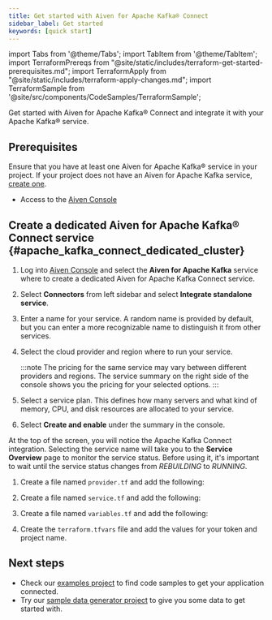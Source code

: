 ```yaml
---
title: Get started with Aiven for Apache Kafka® Connect
sidebar_label: Get started
keywords: [quick start]
---
```


import Tabs from '@theme/Tabs';
import TabItem from '@theme/TabItem';
import TerraformPrereqs from "@site/static/includes/terraform-get-started-prerequisites.md";
import TerraformApply from "@site/static/includes/terraform-apply-changes.md";
import TerraformSample from '@site/src/components/CodeSamples/TerraformSample';

Get started with Aiven for Apache Kafka® Connect and integrate it with your Apache Kafka® service.

## Prerequisites

Ensure that you have at least one Aiven for Apache Kafka® service in your project.
If your project does not have an Aiven for Apache Kafka
service, [create one](/docs/platform/howto/create_new_service).

<Tabs groupId="group1">
<TabItem value="console" label="Console" default>

- Access to the [Aiven Console](https://console.aiven.io)

</TabItem>
<TabItem value="terraform" label="Terraform">

<TerraformPrereqs />

</TabItem>
</Tabs>

## Create a dedicated Aiven for Apache Kafka® Connect service {#apache_kafka_connect_dedicated_cluster}

<Tabs groupId="group1">
<TabItem value="console" label="Console" default>

1.  Log into [Aiven Console](https://console.aiven.io) and select the
    **Aiven for Apache Kafka** service where to create a
    dedicated Aiven for Apache Kafka Connect service.

2.  Select **Connectors** from left sidebar and select **Integrate
    standalone service**.

3.  Enter a name for your service. A random name is provided by default,
    but you can enter a more recognizable name to distinguish it from
    other services.

4.  Select the cloud provider and region where to run your
    service.

    :::note
    The pricing for the same service may vary between different
    providers and regions. The service summary on the right side of the
    console shows you the pricing for your selected options.
    :::

5.  Select a service plan. This defines how many servers and what kind
    of memory, CPU, and disk resources are allocated to your service.

6.  Select **Create and enable** under the summary in the console.

At the top of the screen, you will notice the Apache Kafka Connect
integration. Selecting the service name will take you to the **Service
Overview** page to monitor the service status. Before using it, it's
important to wait until the service status changes from *REBUILDING* to
*RUNNING*.

</TabItem>
<TabItem value="terraform" label="Terraform">

1. Create a file named `provider.tf` and add the following:

    <TerraformSample filename='kafka_connect/provider.tf' />

1. Create a file named `service.tf` and add the following:

    <TerraformSample filename='kafka_connect/kafka_connect_service.tf' />

1. Create a file named `variables.tf` and add the following:

    <TerraformSample filename='kafka_connect/variables.tf' />

1. Create the `terraform.tfvars` file and add the values for your token and project name.

<TerraformApply />

</TabItem>
</Tabs>

## Next steps

-   Check our [examples
    project](https://github.com/aiven/aiven-examples) to find code
    samples to get your application connected.
-   Try our [sample data generator
    project](https://github.com/aiven/python-fake-data-producer-for-apache-kafka)
    to give you some data to get started with.
